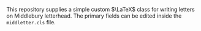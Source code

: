 This repository supplies a simple custom $\LaTeX$ class for writing letters on Middlebury letterhead. The primary fields can be edited inside the `middletter.cls` file. 